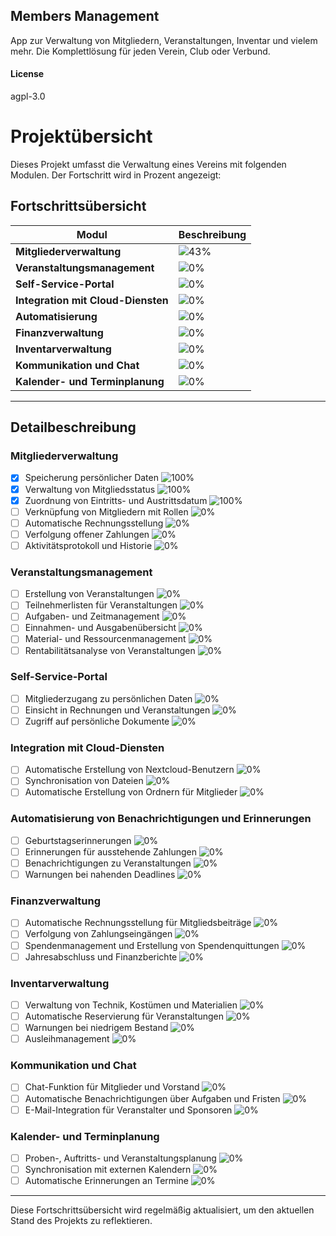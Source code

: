 ## Members Management

App zur Verwaltung von Mitgliedern, Veranstaltungen, Inventar und vielem mehr. Die Komplettlösung für jeden Verein, Club oder Verbund.

#### License

agpl-3.0

# Projektübersicht

Dieses Projekt umfasst die Verwaltung eines Vereins mit folgenden Modulen. Der Fortschritt wird in Prozent angezeigt:

## Fortschrittsübersicht

| Modul                           | Beschreibung                                       
|---------------------------------|---------------------------------------------------|
| **Mitgliederverwaltung**        | ![43%](https://progress-bar.xyz/43?title=Verwaltung+von+Mitgliederdaten+und+Beiträgen&width=600)
| **Veranstaltungsmanagement**    | ![0%](https://progress-bar.xyz/0?title=Planung+und+Durchführung+von+Veranstaltungen&width=600)
| **Self-Service-Portal**         | ![0%](https://progress-bar.xyz/0?title=Mitglieder+können+ihre+Daten+selbst+verwalten&width=600)     
| **Integration mit Cloud-Diensten** | ![0%](https://progress-bar.xyz/0?title=Nextcloud-Integration+für+Dateien+und+Benutzer&width=600)    
| **Automatisierung**             | ![0%](https://progress-bar.xyz/0?title=Automatische+Benachrichtigungen+und+Erinnerungen&width=600)  
| **Finanzverwaltung**            | ![0%](https://progress-bar.xyz/0?title=Verwaltung+von+Einnahmen,+Ausgaben+und+Spenden&width=600)    
| **Inventarverwaltung**          | ![0%](https://progress-bar.xyz/0?title=Verwaltung+von+Technik,+Kostümen+und+Materialien&width=600)  
| **Kommunikation und Chat**      | ![0%](https://progress-bar.xyz/0?title=Interne+Kommunikation+und+E-Mail-Benachrichtigungen&width=600) 
| **Kalender- und Terminplanung** | ![0%](https://progress-bar.xyz/0?title=Planung+von+Terminen+und+Synchronisation&width=600)          

---

## Detailbeschreibung

### Mitgliederverwaltung
- [x] Speicherung persönlicher Daten ![100%](https://progress-bar.xyz/100)
- [x] Verwaltung von Mitgliedsstatus ![100%](https://progress-bar.xyz/100)
- [x] Zuordnung von Eintritts- und Austrittsdatum ![100%](https://progress-bar.xyz/100)
- [ ] Verknüpfung von Mitgliedern mit Rollen ![0%](https://progress-bar.xyz/0)
- [ ] Automatische Rechnungsstellung ![0%](https://progress-bar.xyz/0)
- [ ] Verfolgung offener Zahlungen ![0%](https://progress-bar.xyz/0)
- [ ] Aktivitätsprotokoll und Historie ![0%](https://progress-bar.xyz/0)

### Veranstaltungsmanagement
- [ ] Erstellung von Veranstaltungen ![0%](https://progress-bar.xyz/0)
- [ ] Teilnehmerlisten für Veranstaltungen ![0%](https://progress-bar.xyz/0)
- [ ] Aufgaben- und Zeitmanagement ![0%](https://progress-bar.xyz/0)
- [ ] Einnahmen- und Ausgabenübersicht ![0%](https://progress-bar.xyz/0)
- [ ] Material- und Ressourcenmanagement ![0%](https://progress-bar.xyz/0)
- [ ] Rentabilitätsanalyse von Veranstaltungen ![0%](https://progress-bar.xyz/0)

### Self-Service-Portal
- [ ] Mitgliederzugang zu persönlichen Daten ![0%](https://progress-bar.xyz/0)
- [ ] Einsicht in Rechnungen und Veranstaltungen ![0%](https://progress-bar.xyz/0)
- [ ] Zugriff auf persönliche Dokumente ![0%](https://progress-bar.xyz/0)

### Integration mit Cloud-Diensten
- [ ] Automatische Erstellung von Nextcloud-Benutzern ![0%](https://progress-bar.xyz/0)
- [ ] Synchronisation von Dateien ![0%](https://progress-bar.xyz/0)
- [ ] Automatische Erstellung von Ordnern für Mitglieder ![0%](https://progress-bar.xyz/0)

### Automatisierung von Benachrichtigungen und Erinnerungen 
- [ ] Geburtstagserinnerungen ![0%](https://progress-bar.xyz/0)
- [ ] Erinnerungen für ausstehende Zahlungen ![0%](https://progress-bar.xyz/0)
- [ ] Benachrichtigungen zu Veranstaltungen ![0%](https://progress-bar.xyz/0)
- [ ] Warnungen bei nahenden Deadlines ![0%](https://progress-bar.xyz/0)

### Finanzverwaltung
- [ ] Automatische Rechnungsstellung für Mitgliedsbeiträge ![0%](https://progress-bar.xyz/0)
- [ ] Verfolgung von Zahlungseingängen ![0%](https://progress-bar.xyz/0)
- [ ] Spendenmanagement und Erstellung von Spendenquittungen ![0%](https://progress-bar.xyz/0)
- [ ] Jahresabschluss und Finanzberichte ![0%](https://progress-bar.xyz/0)

### Inventarverwaltung
- [ ] Verwaltung von Technik, Kostümen und Materialien ![0%](https://progress-bar.xyz/0)
- [ ] Automatische Reservierung für Veranstaltungen ![0%](https://progress-bar.xyz/0)
- [ ] Warnungen bei niedrigem Bestand ![0%](https://progress-bar.xyz/0)
- [ ] Ausleihmanagement ![0%](https://progress-bar.xyz/0)

### Kommunikation und Chat 
- [ ] Chat-Funktion für Mitglieder und Vorstand ![0%](https://progress-bar.xyz/0)
- [ ] Automatische Benachrichtigungen über Aufgaben und Fristen ![0%](https://progress-bar.xyz/0)
- [ ] E-Mail-Integration für Veranstalter und Sponsoren ![0%](https://progress-bar.xyz/0)

### Kalender- und Terminplanung
- [ ] Proben-, Auftritts- und Veranstaltungsplanung ![0%](https://progress-bar.xyz/0)
- [ ] Synchronisation mit externen Kalendern ![0%](https://progress-bar.xyz/0)
- [ ] Automatische Erinnerungen an Termine ![0%](https://progress-bar.xyz/0)

---

Diese Fortschrittsübersicht wird regelmäßig aktualisiert, um den aktuellen Stand des Projekts zu reflektieren.

